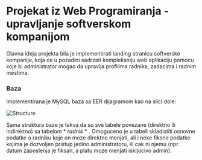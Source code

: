 # Projekat iz Web Programiranja - upravljanje softverskom kompanijom

Glavna ideja projekta bila je implementirati landing stranicu softverske kompanije, koja ce u pozadini sadrzati kompleksniju web aplikaciju pomocu koje bi administrator mogao da upravlja profilima radnika, zadacima i radnim mestima. 

### Baza

Implementirana je MySQL baza sa EER dijagramom kao na slici dole:

![Structure](https://raw.githubusercontent.com/kobrica/PHPCompanyManagement/master/Divine%20AI/Database/Structure.png)

Sama struktura baze je takva da su sve tabele povezane (direktno ili indirektno) sa tabelom * *radnik* * .
Omoguceno je u tabeli skladistiti osnovne podatke o radniku koje on moze direktno menjati, ali i neke fiksne podatke kojima je dozvoljen pristup jedino administratoru, ili cak ni njemu (npr. datum zaposlenja je fiksan, a platu moze menjati iskljucivo admin).
